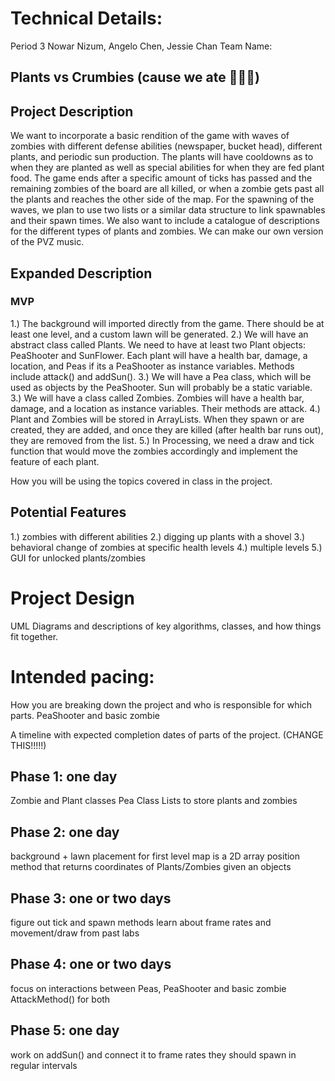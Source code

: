 
# Technical Details:

Period 3
Nowar Nizum, Angelo Chen, Jessie Chan
Team Name:
## Plants vs Crumbies (cause we ate 💅💅😋)

## Project Description
We want to incorporate a basic rendition of the game with waves of zombies with different defense abilities (newspaper, bucket head), different plants, and periodic sun production. The plants will have cooldowns as to when they are planted as well as special abilities for when they are fed plant food. The game ends after a specific amount of ticks has passed and the remaining zombies of the board are all killed, or when a zombie gets past all the plants and reaches the other side of the map. For the spawning of the waves, we plan to use two lists or a similar data structure to link spawnables and their spawn times. We also want to include a catalogue of descriptions for the different types of plants and zombies. We can make our own version of the PVZ music.

## Expanded Description

### MVP
1.) The background will imported directly from the game. There should be at least one level, and a custom lawn will be generated.
2.) We will have an abstract class called Plants. We need to have at least two Plant objects: PeaShooter and SunFlower. Each plant will have a health bar, damage, a location, and Peas if its a PeaShooter as instance variables. Methods include attack() and addSun().
3.) We will have a Pea class, which will be used as objects by the PeaShooter. Sun will probably be a static variable.
3.) We will have a class called Zombies. Zombies will have a health bar, damage, and a location as instance variables. Their methods are attack.
4.) Plant and Zombies will be stored in ArrayLists. When they spawn or are created, they are added, and once they are killed (after health bar runs out), they are removed from the list.
5.) In Processing, we need a draw and tick function that would move the zombies accordingly and implement the feature of each plant.

How you will be using the topics covered in class in the project.

## Potential Features
1.) zombies with different abilities
2.) digging up plants with a shovel
3.) behavioral change of zombies at specific health levels
4.) multiple levels
5.) GUI for unlocked plants/zombies

# Project Design

UML Diagrams and descriptions of key algorithms, classes, and how things fit together.



# Intended pacing:

How you are breaking down the project and who is responsible for which parts.
 PeaShooter and basic zombie

A timeline with expected completion dates of parts of the project. (CHANGE THIS!!!!!)

## Phase 1: one day
Zombie and Plant classes
Pea Class
Lists to store plants and zombies

## Phase 2: one day
background + lawn placement for first level
map is a 2D array
position method that returns coordinates of Plants/Zombies given an objects

## Phase 3: one or two days
figure out tick and spawn methods
learn about frame rates and movement/draw from past labs

## Phase 4: one or two days
focus on interactions between Peas, PeaShooter and basic zombie
AttackMethod() for both

## Phase 5: one day
work on addSun() and connect it to frame rates
they should spawn in regular intervals
